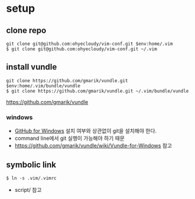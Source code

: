 # setup
## clone repo
    git clone git@github.com:ohyecloudy/vim-conf.git $env:home/.vim
    $ git clone git@github.com:ohyecloudy/vim-conf.git ~/.vim

## install vundle
    git clone https://github.com/gmarik/vundle.git $env:home/.vim/bundle/vundle
    $ git clone https://github.com/gmarik/vundle.git ~/.vim/bundle/vundle
https://github.com/gmarik/vundle

### windows
* [GitHub for Windows](http://windows.github.com/) 설치 여부와 상관없이 git을 설치해야 한다.
* command line에서 git 실행이 가능해야 하기 때문
* https://github.com/gmarik/vundle/wiki/Vundle-for-Windows 참고

## symbolic link
    $ ln -s .vim/.vimrc

* script/ 참고
